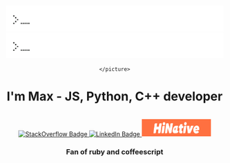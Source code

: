 <div>
  <div id="headerPicture" align="center">
    <picture>
     <img media="(prefers-color-scheme: dark)" background="whitesmoke" src="https://github.com/makschernetskyi/makschernetskyi/blob/main/hello_there_compressed.gif" max-height="180px" alt="headerPicture"/>
    <img src="https://github.com/makschernetskyi/makschernetskyi/blob/main/hello_there_compressed.gif" max-height="180px" alt="headerPicture"/>
    
    </picture>
  </div>
  <h1 align="center">I'm Max - JS, Python, C++ developer </h2><br/>
  <div id="badges", align="center">
    <a href="https://stackoverflow.com/users/15585984/allure">
      <img src="https://logos-download.com/wp-content/uploads/2019/01/Stack_Overflow_Logo.png" height = "40px" width="160" alt="StackOverflow Badge"/>
    </a>
    <a href="https://www.linkedin.com/in/maksym-czarniecki-87484b269/">
      <img src="https://img.shields.io/badge/LinkedIn-blue?style=for-the-badge&logo=linkedin&logoColor=white" height = "40px" width="160" alt="LinkedIn Badge"/>
    </a>
    <a href="https://ru.hinative.com/profiles/6881491">
      <img src="https://github.com/makschernetskyi/makschernetskyi/blob/main/HiNativeLogo_2.png" height = "40px" width="160" alt="Hinative Badge"/>
    </a>
  </div>
  <h3 align="center">Fan of ruby and coffeescript</h3>
</div>

<!---
makschernetskyi/makschernetskyi is a ✨ special ✨ repository because its `README.md` (this file) appears on your GitHub profile.
You can click the Preview link to take a look at your changes.
--->
